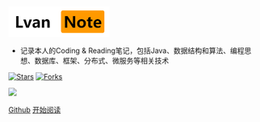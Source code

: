 <img width="200px"  bor src="img.png">

- 记录本人的Coding & Reading笔记，包括Java、数据结构和算法、编程思想、数据库、框架、分布式、微服务等相关技术

[![Stars](https://img.shields.io/github/stars/LvanLiu/LvanNote?style=plastic)](https://github.com/LvanLiu/LvanNote)
[![Forks](https://img.shields.io/github/forks/LvanLiu/LvanNote?style=plastic)](https://github.com/LvanLiu/LvanNote)

[![](https://img.shields.io/badge/Author-Lvan-orange.svg)](https://github.com/LvanLiu/LvanNote)

[Github](<https://github.com/LvanLiu/LvanNote>)
[开始阅读](README.md)